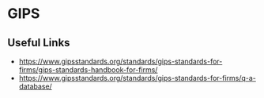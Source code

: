 # GIPS

## Useful Links
* https://www.gipsstandards.org/standards/gips-standards-for-firms/gips-standards-handbook-for-firms/
* https://www.gipsstandards.org/standards/gips-standards-for-firms/q-a-database/
